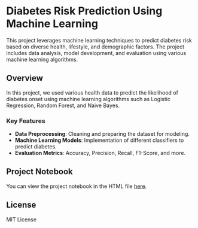 # Diabetes Risk Prediction Using Machine Learning

This project leverages machine learning techniques to predict diabetes risk based on diverse health, lifestyle, and demographic factors. The project includes data analysis, model development, and evaluation using various machine learning algorithms.

## Overview
In this project, we used various health data to predict the likelihood of diabetes onset using machine learning algorithms such as Logistic Regression, Random Forest, and Naive Bayes.

### Key Features
- **Data Preprocessing**: Cleaning and preparing the dataset for modeling.
- **Machine Learning Models**: Implementation of different classifiers to predict diabetes.
- **Evaluation Metrics**: Accuracy, Precision, Recall, F1-Score, and more.


## Project Notebook 
You can view the project notebook in the HTML file [here](https://databricks-prod-cloudfront.cloud.databricks.com/public/4027ec902e239c93eaaa8714f173bcfc/6007852859396323/3781274836034762/3798305873743606/latest.html).

## License
MIT License
